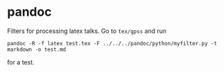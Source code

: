 # pandoc

Filters for processing latex talks. Go to `tex/gpss` and run 
```
pandoc -R -f latex test.tex -F ../../../pandoc/python/myfilter.py -t markdown -o test.md
```

for a test.
